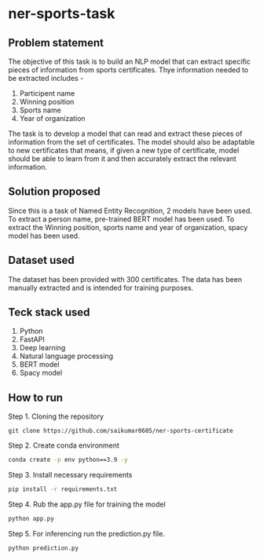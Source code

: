 # ner-sports-task

## Problem statement

The objective of this task is to build an NLP model that can extract specific pieces of information from sports certificates. Thye information needed to be extracted includes - 
1. Participent name
2. Winning position
3. Sports name
4. Year of organization

The task is to develop a model that can read and extract these pieces of information from the set of certificates. The model should also be adaptable to new certificates that means, if given a new type of certificate, model should be able to learn from it and then accurately extract the relevant information.

## Solution proposed

Since this is a task of Named Entity Recognition, 2 models have been used. To extract a person name, pre-trained BERT model has been used. To extract the Winning position, sports name and year of organization, spacy model has been used. 

## Dataset used
The dataset has been provided with 300 certificates. The data has been manually extracted and is intended for training purposes.

## Teck stack used
1. Python 
2. FastAPI
3. Deep learning
4. Natural language processing
5. BERT model
6. Spacy model

## How to run

Step 1. Cloning the repository
```
git clone https://github.com/saikumar0605/ner-sports-certificate
```

Step 2. Create conda environment
```bash
conda create -p env python==3.9 -y
```

Step 3. Install necessary requirements
```bash
pip install -r requirements.txt
```

Step 4. Rub the app.py file for training the model
```bash
python app.py
```

Step 5. For inferencing run the prediction.py file. 
```bash
python prediction.py
```
